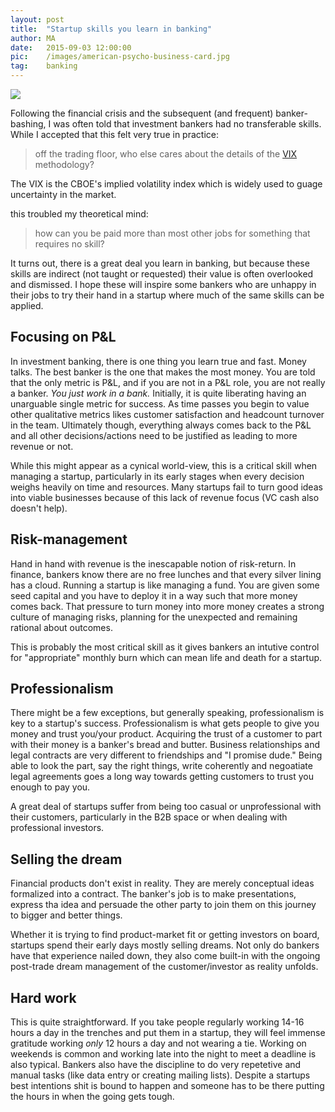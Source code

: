 ```yaml
---
layout: post
title:	"Startup skills you learn in banking"
author:	MA
date: 	2015-09-03 12:00:00
pic: 	/images/american-psycho-business-card.jpg
tag: 	banking
---
```



<a href="https://www.youtube.com/watch?v=BUOCGTN8zeM" style="margin:0 auto"> 
<img src="http://img.youtube.com/vi/BUOCGTN8zeM/0.jpg" />
</a>

Following the financial crisis and the subsequent (and frequent) banker-bashing, I was often told that investment bankers had no transferable skills. While I accepted that this felt very true in practice:

> off the trading floor, who else cares about the details of the [VIX][2] methodology? 

<aside>
The VIX is the CBOE's implied volatility index which is widely used to guage uncertainty in the market.
</aside>

this troubled my theoretical mind: 

> how can you be paid more than most other jobs for something that requires no skill?

	
It turns out, there is a great deal you learn in banking, but because these skills are indirect (not taught or requested) their value is often overlooked and dismissed. I hope these will inspire some bankers who are unhappy in their jobs to try their hand in a startup where much of the same skills can be applied.


## Focusing on P&L 
In investment banking, there is one thing you learn true and fast. Money talks. The best banker is the one that makes the most money. You are told that the only metric is P&L, and if you are not in a P&L role, you are not really a banker. *You just work in a bank.* Initially, it is quite liberating having an unarguable single metric for success. As time passes you begin to value other qualitative metrics likes customer satisfaction and headcount turnover in the team. Ultimately though, everything always comes back to the P&L and all other decisions/actions need to be justified as leading to more revenue or not.

While this might appear as a cynical world-view, this is a critical skill when managing a startup, particularly in its early stages when every decision weighs heavily on time and resources. Many startups fail to turn good ideas into viable businesses because of this lack of revenue focus (VC cash also doesn't help).


## Risk-management
Hand in hand with revenue is the inescapable notion of risk-return. In finance, bankers know there are no free lunches and that every silver lining has a cloud. Running a startup is like managing a fund. You are given some seed capital and you have to deploy it in a way such that more money comes back. That pressure to turn money into more money creates a strong culture of managing risks, planning for the unexpected and remaining rational about outcomes.

This is probably the most critical skill as it gives bankers an intutive control for "appropriate" monthly burn which can mean life and death for a startup.


## Professionalism
There might be a few exceptions, but generally speaking, professionalism is key to a startup's success. Professionalism is what gets people to give you money and trust you/your product. Acquiring the trust of a customer to part with their money is a banker's bread and butter. Business relationships and legal contracts are very different to friendships and "I promise dude." Being able to look the part, say the right things, write coherently and negoatiate legal agreements goes a long way towards getting customers to trust you enough to pay you.

A great deal of startups suffer from being too casual or unprofessional with their customers, particularly in the B2B space or when dealing with professional investors.


## Selling the dream
Financial products don't exist in reality. They are merely conceptual ideas formalized into a contract. The banker's job is to make presentations, express tha idea and persuade the other party to join them on this journey to bigger and better things. 

Whether it is trying to find product-market fit or getting investors on board, startups spend their early days mostly selling dreams. Not only do bankers have that experience nailed down, they also come built-in with the ongoing post-trade dream management of the customer/investor as reality unfolds.


## Hard work
This is quite straightforward. If you take people regularly working 14-16 hours a day in the trenches and put them in a startup, they will feel immense gratitude working *only* 12 hours a day and not wearing a tie. Working on weekends is common and working late into the night to meet a deadline is also typical. Bankers also have the discipline to do very repetetive and manual tasks (like data entry or creating mailing lists). Despite a startups best intentions shit is bound to happen and someone has to be there putting the hours in when the going gets tough. 




[1]:	https://www.youtube.com/watch?v=BUOCGTN8zeM
[2]:	http://www.cboe.com/micro/vix/vixintro.aspx
